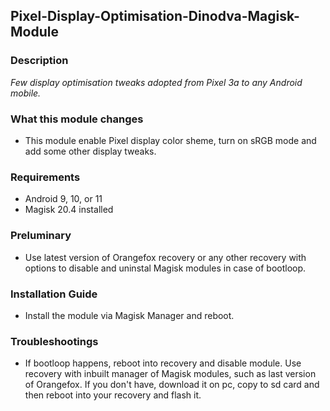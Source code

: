 ## Pixel-Display-Optimisation-Dinodva-Magisk-Module

### Description
*Few display optimisation tweaks adopted from Pixel 3a to any Android mobile.*

### What this module changes
* This module enable Pixel display color sheme, turn on sRGB mode and add some other display tweaks.

### Requirements
* Android 9, 10, or 11
* Magisk 20.4 installed

### Preluminary
* Use latest version of Orangefox recovery or any other recovery with options to disable and uninstal Magisk modules in case of bootloop.

### Installation Guide
* Install the module via Magisk Manager and reboot.

### Troubleshootings
* If bootloop happens, reboot into recovery and disable module. Use recovery with inbuilt manager of Magisk modules, such as last version of Orangefox. If you don't have, download it on pc, copy to sd card and then reboot into your recovery and flash it.

